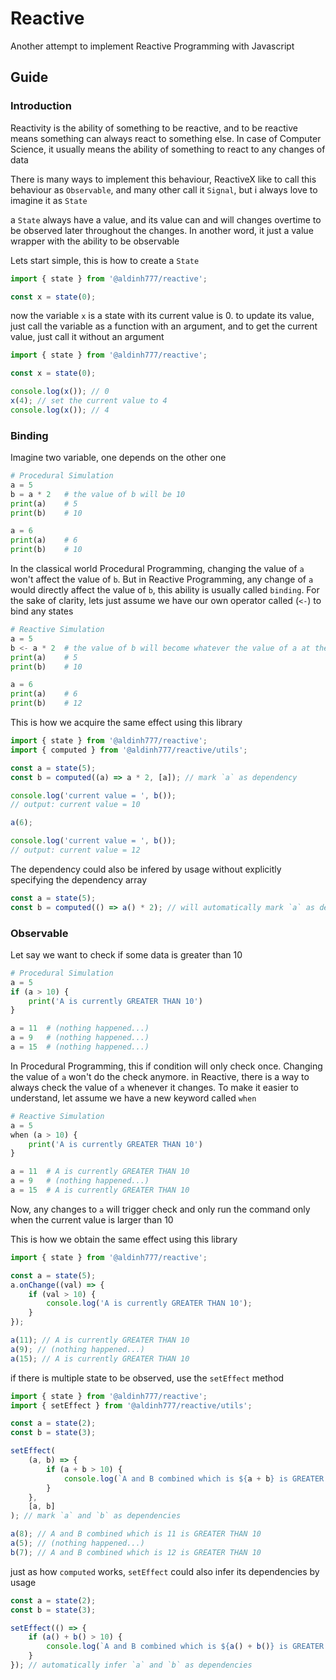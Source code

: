 # Reactive

Another attempt to implement Reactive Programming with Javascript

## Guide

### Introduction

Reactivity is the ability of something to be reactive, and to be reactive means something can always react to something else. In case of Computer Science, it usually means the ability of something to react to any changes of data

There is many ways to implement this behaviour, ReactiveX like to call this behaviour as `Observable`, and many other call it `Signal`, but i always love to imagine it as `State`

a `State` always have a value, and its value can and will changes overtime to be observed later throughout the changes. In another word, it just a value wrapper with the ability to be observable

Lets start simple, this is how to create a `State`

```js
import { state } from '@aldinh777/reactive';

const x = state(0);
```

now the variable `x` is a state with its current value is 0. to update its value, just call the variable as a function with an argument, and to get the current value, just call
it without an argument

```js
import { state } from '@aldinh777/reactive';

const x = state(0);

console.log(x()); // 0
x(4); // set the current value to 4
console.log(x()); // 4
```

### Binding

Imagine two variable, one depends on the other one

```py
# Procedural Simulation
a = 5
b = a * 2   # the value of b will be 10
print(a)    # 5
print(b)    # 10

a = 6
print(a)    # 6
print(b)    # 10
```

In the classical world Procedural Programming, changing the value of `a` won't affect the value of `b`. But in Reactive Programming, any change of `a` would directly affect the value of `b`, this ability is usually called `binding`. For the sake of clarity, lets just assume we have our own operator called (`<-`) to bind any states

```py
# Reactive Simulation
a = 5
b <- a * 2  # the value of b will become whatever the value of a at the moment times 2
print(a)    # 5
print(b)    # 10

a = 6
print(a)    # 6
print(b)    # 12
```

This is how we acquire the same effect using this library

```js
import { state } from '@aldinh777/reactive';
import { computed } from '@aldinh777/reactive/utils';

const a = state(5);
const b = computed((a) => a * 2, [a]); // mark `a` as dependency

console.log('current value = ', b());
// output: current value = 10

a(6);

console.log('current value = ', b());
// output: current value = 12
```

The dependency could also be infered by usage without explicitly specifying the dependency array

```js
const a = state(5);
const b = computed(() => a() * 2); // will automatically mark `a` as dependency
```

### Observable

Let say we want to check if some data is greater than 10

```py
# Procedural Simulation
a = 5
if (a > 10) {
    print('A is currently GREATER THAN 10')
}

a = 11  # (nothing happened...)
a = 9   # (nothing happened...)
a = 15  # (nothing happened...)
```

In Procedural Programming, this if condition will only check once. Changing the value of `a` won't do the check anymore. in Reactive, there is a way to always check the value of `a` whenever it changes. To make it easier to understand, let assume we have a new keyword called `when`

```py
# Reactive Simulation
a = 5
when (a > 10) {
    print('A is currently GREATER THAN 10')
}

a = 11  # A is currently GREATER THAN 10
a = 9   # (nothing happened...)
a = 15  # A is currently GREATER THAN 10
```

Now, any changes to `a` will trigger check and only run the command only when the current value is larger than 10

This is how we obtain the same effect using this library

```js
import { state } from '@aldinh777/reactive';

const a = state(5);
a.onChange((val) => {
    if (val > 10) {
        console.log('A is currently GREATER THAN 10');
    }
});

a(11); // A is currently GREATER THAN 10
a(9); // (nothing happened...)
a(15); // A is currently GREATER THAN 10
```

if there is multiple state to be observed, use the `setEffect` method

```js
import { state } from '@aldinh777/reactive';
import { setEffect } from '@aldinh777/reactive/utils';

const a = state(2);
const b = state(3);

setEffect(
    (a, b) => {
        if (a + b > 10) {
            console.log(`A and B combined which is ${a + b} is GREATER THAN 10`);
        }
    },
    [a, b]
); // mark `a` and `b` as dependencies

a(8); // A and B combined which is 11 is GREATER THAN 10
a(5); // (nothing happened...)
b(7); // A and B combined which is 12 is GREATER THAN 10
```

just as how `computed` works, `setEffect` could also infer its dependencies by usage

```js
const a = state(2);
const b = state(3);

setEffect(() => {
    if (a() + b() > 10) {
        console.log(`A and B combined which is ${a() + b()} is GREATER THAN 10`);
    }
}); // automatically infer `a` and `b` as dependencies
```
